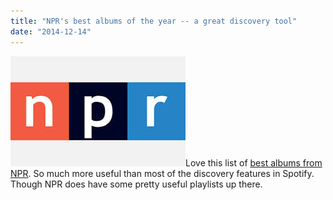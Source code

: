 ```yaml
---
title: "NPR's best albums of the year -- a great discovery tool"
date: "2014-12-14"
---
```


[![npr](images/npr.jpeg)](http://theludwigs.com/wp-content/uploads/2014/12/npr.jpeg)Love this list of [best albums from NPR](http://www.npr.org/2014/12/08/368731400/npr-musics-50-favorite-albums-of-2014). So much more useful than most of the discovery features in Spotify. Though NPR does have some pretty useful playlists up there.
